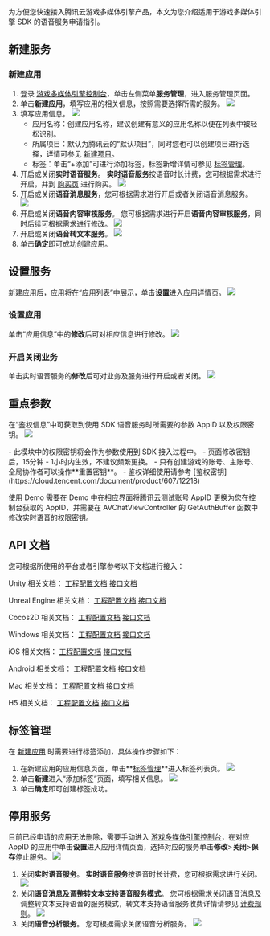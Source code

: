 为方便您快速接入腾讯云游戏多媒体引擎产品，本文为您介绍适用于游戏多媒体引擎 SDK 的语音服务申请指引。

## 新建服务

[](id:test1)

### 新建应用

1. 登录 [游戏多媒体引擎控制台](https://console.cloud.tencent.com/gamegme)，单击左侧菜单**服务管理**，进入服务管理页面。
2. 单击**新建应用**，填写应用的相关信息，按照需要选择所需的服务。
![](https://main.qcloudimg.com/raw/a88a122755b1ba6420984a24749bea69.jpg)
3. 填写应用信息。
![](https://main.qcloudimg.com/raw/82cb3c41ac00659c6cc32c2f48016f40.jpg)
   - 应用名称：创建应用名称，建议创建有意义的应用名称以便在列表中被轻松识别。
   - 所属项目：默认为腾讯云的“默认项目”，同时您也可以创建项目进行选择，详情可参见 [新建项目](https://cloud.tencent.com/document/product/378/10861#.E6.96.B0.E5.BB.BA.E9.A1.B9.E7.9B.AE)。
   - 标签：单击“+添加”可进行添加标签，标签新增详情可参见 [标签管理](#test)。
4. 开启或关闭**实时语音服务**。
 **实时语音服务**按语音时长计费，您可根据需求进行开启，并到 [购买页](https://buy.cloud.tencent.com/gamegme) 进行购买。
![](https://main.qcloudimg.com/raw/89f0aa0ce1efdd24cdc193d321fca617.jpg)
5. 开启或关闭**语音消息服务**，您可根据需求进行开启或者关闭语音消息服务。
![](https://qcloudimg.tencent-cloud.cn/raw/b3aa20d514f0b38be98de609cf4de531.png)
6. 开启或关闭**语音内容审核服务**。
您可根据需求进行开启**语音内容审核服务**，同时后续可根据需求进行修改。
![](https://main.qcloudimg.com/raw/7f06d7e57e98fb3b8ff4a69aa2a0cddc.jpg)
7. 开启或关闭**语音转文本服务**。
![](https://qcloudimg.tencent-cloud.cn/raw/7e68eb01f0ee7e2081281622eb4d0bad.png)
8. 单击**确定**即可成功创建应用。



## 设置服务

新建应用后，应用将在“应用列表”中展示，单击**设置**进入应用详情页。
![](https://main.qcloudimg.com/raw/0715f8d18cfda55cadabef8c89cd8fec.jpg)

### 设置应用

单击“应用信息”中的**修改**后可对相应信息进行修改。
![](https://main.qcloudimg.com/raw/679eddc97b79b0dc564f450cd5f62bfc.jpg)

### 开启关闭业务

单击实时语音服务的**修改**后可对业务及服务进行开启或者关闭。
![](https://main.qcloudimg.com/raw/6880323dec5c8d9604bb78853843aac2.png)


## 重点参数

在“鉴权信息”中可获取到使用 SDK 语音服务时所需要的参数 AppID 以及权限密钥。
![](https://main.qcloudimg.com/raw/545ee256ab3c2b08c65a8bf3cf2d1cbd.jpg)



<dx-alert infotype="explain" title="">
- 此模块中的权限密钥将会作为参数使用到 SDK 接入过程中。 
- 页面修改密钥后，15分钟 - 1小时内生效，不建议频繁更换。
- 只有创建游戏的账号、主账号、全局协作者可以操作**重置密钥**。
- 鉴权详细使用请参考 [鉴权密钥](https://cloud.tencent.com/document/product/607/12218)
</dx-alert>



使用 Demo 需要在 Demo 中在相应界面将腾讯云测试账号 AppID 更换为您在控制台获取的 AppID，并需要在 AVChatViewController 的 GetAuthBuffer 函数中修改实时语音的权限密钥。


## API 文档

您可根据所使用的平台或者引擎参考以下文档进行接入：

Unity 相关文档：
[工程配置文档](https://cloud.tencent.com/document/product/607/10783)
[接口文档](https://cloud.tencent.com/document/product/607/15228)

Unreal Engine 相关文档：
[工程配置文档](https://cloud.tencent.com/document/product/607/17025)
[接口文档](https://cloud.tencent.com/document/product/607/15231)

Cocos2D 相关文档：
[工程配置文档](https://cloud.tencent.com/document/product/607/15216)
[接口文档](https://cloud.tencent.com/document/product/607/15218)

Windows 相关文档：
[工程配置文档](https://cloud.tencent.com/document/product/607/19068)
[接口文档](https://cloud.tencent.com/document/product/607/15232)

iOS 相关文档：
[工程配置文档](https://cloud.tencent.com/document/product/607/15219)
[接口文档](https://cloud.tencent.com/document/product/607/15221)

Android 相关文档：
[工程配置文档](https://cloud.tencent.com/document/product/607/15203)
[接口文档](https://cloud.tencent.com/document/product/607/15210)

Mac 相关文档：
[工程配置文档](https://cloud.tencent.com/document/product/607/18617)
[接口文档](https://cloud.tencent.com/document/product/607/18739)

H5 相关文档：
[工程配置文档](https://cloud.tencent.com/document/product/607/32156)
[接口文档](https://cloud.tencent.com/document/product/607/32157)

[](id:test)
## 标签管理

在 [新建应用](#test1) 时需要进行标签添加，具体操作步骤如下：

1. 在新建应用的应用信息页面，单击**[标签管理](https://console.cloud.tencent.com/tag/taglist)**进入标签列表页。
   ![](https://main.qcloudimg.com/raw/b1f85a5f3b8cee3acfd0590a4148520f.jpg)
2. 单击**新建**进入“添加标签”页面，填写相关信息。
   ![](https://main.qcloudimg.com/raw/883dcc3a7c8989717ca4d04777574d5d.jpg)
3. 单击**确定**即可创建标签成功。


## 停用服务

目前已经申请的应用无法删除，需要手动进入 [游戏多媒体引擎控制台](https://console.cloud.tencent.com/gamegme)，在对应 AppID 的应用中单击**设置**进入应用详情页面，选择对应的服务单击**修改**>**关闭**>**保存**停止服务。
![](https://main.qcloudimg.com/raw/0715f8d18cfda55cadabef8c89cd8fec.jpg)
1. 关闭**实时语音服务**。
 **实时语音服务**按语音时长计费，您可根据需求进行关闭。
![](https://main.qcloudimg.com/raw/6dbe4def9cf1381ce2c1eabf33009038.jpg)
2. 关闭**语音消息及调整转文本支持语音服务模式**。
 您可根据需求关闭语音消息及调整转文本支持语音的服务模式，转文本支持语音服务收费详情请参见 [计费规则](https://cloud.tencent.com/document/product/607/17808#.E8.AF.AD.E9.9F.B3.E6.B6.88.E6.81.AF.E5.8F.8A.E8.BD.AC.E6.96.87.E6.9C.AC.E6.9C.8D.E5.8A.A1)。
![](https://main.qcloudimg.com/raw/52688493be1fb68a850af3789276c891.jpg)
3. 关闭**语音分析服务**。
 您可根据需求关闭语音分析服务。
![](https://main.qcloudimg.com/raw/5bb51eb3250cc21ae4abe432e6b185cb.jpg)
